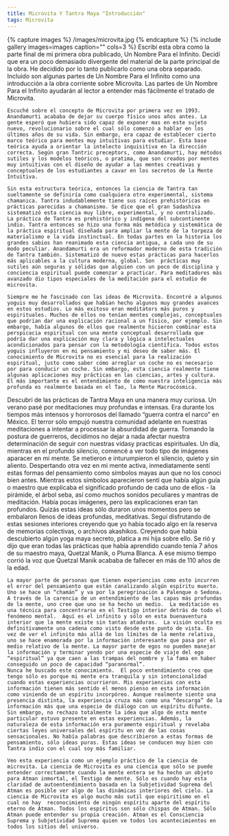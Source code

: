 ```yaml
---
title: Microvita Y Tantra Maya "Introducción"
tags: Microvita
---
```


{% capture images %}
	/images/microvita.jpg
{% endcapture %}
{% include gallery images=images caption="" cols=3 %}
	Escribí esta obra  como la parte final de mi primera obra publicado, Un Nombre Para el Infinito.  Decidí que era un poco demasiado divergente del material de la parte principal de la obra. He decidido por lo tanto publicarlo como una obra separado. Incluido son algunas partes de Un Nombre Para el Infinito como una introducción a la obra corriente sobre Microvita. Las partes de Un Nombre Para el  Infinito ayudarán al lector a entender más fácilmente el tratado de Microvita.

	Escuché sobre el concepto de Microvita por primera vez en 1993. Anandamurti acababa de dejar su cuerpo físico unos años antes. La gente esperó que hubiera sido capaz de exponer mas en este sujeto nuevo, revolucionario sobre el cual sólo comenzó a hablar en los últimos años de su vida. Sin embargo, era capaz de establecer cierto marco teórico para mentes muy intuitivas para estudiar. Esta base teórica ayuda a orientar la intelecto inquisitiva en la dirección correcta. Según gran Tantric preceptors, como Anandamurti, hay métodos sutiles y los modelos teóricos, o pratima, que son creados por mentes muy intuitivas con el diseño de ayudar a las mentes creativas y conceptuales de los estudiantes a cavar en los secretos de la Mente Intuitiva.

	Sin esta estructura teórica, entonces la ciencia de Tantra tan sueltamente se definiría como cualquiera otro experimental, sistema chamanica. Tantra indudablemente tiene sus raíces prehistóricas en prácticas parecidas a chamanismo. Se dice que el gran Sadashiva sistematizó esta ciencia muy libre, experimental, y no centralizado. La práctica de Tantra es prehistórico y indígena del subcontinente indio. Tantra entonces se hizo una forma más metódica y sistemática de la práctica espiritual diseñada para ampliar la mente de la torpeza de materialismo e la vida instinctual. En todas partes en la historia los grandes sabios han reanimado esta ciencia antigua, a cada uno de su modo peculiar. Anandamurti era un reformador moderno de esta tradición de Tantra también. Sistematizó de nuevo estas prácticas para hacerlos más aplicables a la cultura moderna, global. Son  prácticas muy sutiles aún seguras y sólidas que alguien con un poco de disciplina y conciencia espiritual puede comenzar a practicar. Para meditadores más avanzado dio tipos especiales de la meditación para el estudio de microvita.

	Siempre me he fascinado con las ideas de Microvita. Encontré a algunos yoguis muy desarrollados que habían hecho algunos muy grandes avances en estos estudios. Lo más exitoso eran meditators más puros y espirituales. Muchos de ellos no tenían mentes complejas, conceptuales que podrían dar una explicación racional a un físico, por ejemplo. Sin embargo, había algunos de ellos que realmente hicieron combinar esta perspicacia espiritual con una mente conceptual desarrollada que podría dar una explicación muy clara y lógica a intelectuales acondicionados para pensar con la metodología científica. Todos estos yoguis influyeron en mi pensamiento y mi deseo de saber más. El conocimiento de Microvita no es esencial para la realización espiritual, justo como saber cómo arreglar un coche no es necesario por para conducir un coche. Sin embargo, esta ciencia realmente tiene algunas aplicaciones muy prácticas en las ciencias, artes y cultura. El más importante es el entendimiento de cómo nuestra inteligencia más profunda es realmente basada en el Tao, la Mente Macrocósmica.
	
Descubri de las prácticas de Tantra Maya en una manera muy curiosa. Un verano pasé por meditaciones muy profundas e intensas. Era durante los tiempos más intensos y horrorosos del llamado “guerra contra el narco” en México. El terror sólo empujó nuestra comunidad adelante en nuestras meditaciones a intentar a processar la absurdidad de guerra. Tomando la postura de guerreros, decidimos no dejar a nada afectar nuestra determinación de seguir con nuestras vidasy practicas espirituales. Un día, mientras en el profundo silencio, comencé a ver todo tipo de imágenes aparacer en mi mente. Se metieron e inturumpieron el silencio, quieto  y sin aliento. Despertando otra vez en mi mente activa, inmediatamente sentí estas formas del pensamiento como símbolos mayas aun que no los conoci bien antes. 	Mientras estos símbolos aparecieron sentí que había algún guía o maestro que explicaba el significado profundo de cada uno de ellos - la pirámide, el árbol seba, así como muchos sonidos peculiares y mantras de meditación. Había pocas imágenes, pero las explicaciones eran tan profundos. Quizás estas ideas sólo duraron unos momentos pero se embalaron llenos de ideas profundas, meditativas. Seguí disfrutando de estas sesiones interiores creyendo que yo había tocado algo en la reserva de memorias colectivas, o archivos akashikos.  Creyendo que había descubierto algún yoga maya secreto, platica a mi hija sobre ello.  Se rió y dijo que eran todas las prácticas que había aprendido cuando tenía 7 años de su maestro maya, Quetzal Manik, o Pluma Blanca.  A ese mismo tiempo corrió la voz que Quetzal Manik acababa de fallecer en más de 110 años de la edad.

	La mayor parte de personas que tienen experiencias como esto incurren el error del pensamiento que están canalizando algún espíritu muerto.  Uno se hace un “chamán” y va por la peregrinación a Palenque o Sedona. A través de la carencia de un entendimiento de las capas más profundas de la mente, uno cree que uno se ha hecho un medio.  La meditación es una técnica para concentrarse en el Testigo interior detrás de todo el fenómeno mental.  Aquí es el infinito y sólo en esta buenaventura interior que la mente existe sin tantas ataduras.  La visión oculta es definitivamente una cadena como visto desde este punto de vista. En vez de ver el infinito más allá de los límites de la mente relativa, uno se hace enamorada por la información interesante que pasa por el medio relativo de la mente. La mayor parte de egos no pueden manejar la información y terminar yendo por una especie de viaje del ego “espiritual” ya que caen a las trampas del nombre y la fama en haber conseguido un poco de capacidad “paranormal”.
	Nunca he buscado este conocimiento.  El poco entendimiento creo que tengo sólo es porque mi mente era tranquila y sin intencionalidad cuando estas experiencias ocurrieron. Mis experiencias con esta información tienen más sentido el menos pienso en esta información como viniendo de un espíritu incorpóreo. Aunque realmente siento una presencia distinta, la experiencia cruza más como una “descarga” de la información más que una especie de diálogo con un espíritu difunto.  Sin embargo, no rechazo totalmente la idea que algo de esta mente particular estuvo presente en estas experiencias. Además, la naturaleza de esta información era puramente espiritual y revelaba ciertas leyes universales del espíritu en vez de las cosas sensacionales. No había palabras que describieron a estas formas de pensamiento, sólo ideas puras. Estas ideas se conducen muy bien con Tantra indio con el cual soy más familiar.

	Veo esta experiencia como un ejemplo práctico de la ciencia de microvita. La ciencia de Microvita es una ciencia que sólo se puede entender correctamente cuando la mente entera se ha hecho un objeto para Atman inmortal, el Testigo de mente. Sólo es cuando hay esta claridad de autoentendimiento basada en la Subjetividad Suprema del Atman es posible ver algo de las dinámicas interiores del cielo. La ciencia de Microvita es algo mucho más sutil que espiritismo en el cual no hay  reconocimiento de ningún espíritu aparte del espíritu eterno de Atman. Todos los espíritus son sólo chispas de Atman. Sólo Atman puede entender su propia creación. Atman es el Consciencia Suprema y Subjetividad Suprema quien ve todos los acontecimientos en todos los sitios del universo.

